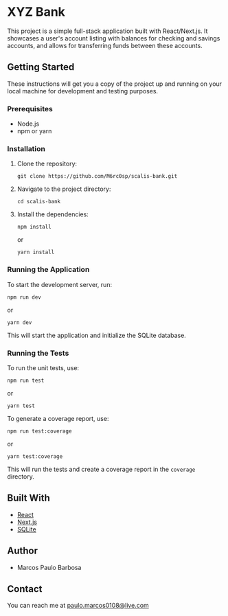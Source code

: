 # XYZ Bank

This project is a simple full-stack application built with React/Next.js. It showcases a user's account listing with balances for checking and savings accounts, and allows for transferring funds between these accounts.

## Getting Started

These instructions will get you a copy of the project up and running on your local machine for development and testing purposes.

### Prerequisites

- Node.js
- npm or yarn

### Installation

1. Clone the repository:
   ```
   git clone https://github.com/M6rc0sp/scalis-bank.git
   ```
2. Navigate to the project directory:
   ```
   cd scalis-bank
   ```
3. Install the dependencies:
   ```
   npm install
   ```
   or
   ```
   yarn install
   ```

### Running the Application

To start the development server, run:

```
npm run dev
```

or

```
yarn dev
```

This will start the application and initialize the SQLite database.

### Running the Tests

To run the unit tests, use:

```
npm run test
```

or

```
yarn test
```

To generate a coverage report, use:

```
npm run test:coverage
```

or

```
yarn test:coverage
```

This will run the tests and create a coverage report in the `coverage` directory.

## Built With

- [React](https://reactjs.org/)
- [Next.js](https://nextjs.org/)
- [SQLite](https://www.sqlite.org/index.html)

## Author

- Marcos Paulo Barbosa

## Contact

You can reach me at [paulo.marcos0108@live.com](mailto:paulo.marcos0108@live.com)
